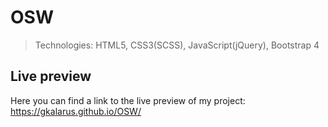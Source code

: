 # OSW

>Technologies: HTML5, CSS3(SCSS), JavaScript(jQuery), Bootstrap 4

## Live preview

Here you can find a link to the live preview of my project:
https://gkalarus.github.io/OSW/
